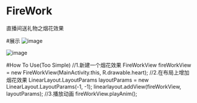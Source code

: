 # FireWork
直播间送礼物之烟花效果

#展示
![image](https://github.com/jingtianxiaozhi/FireWork/blob/master/gif/rose.gif?raw=true)

![image](https://github.com/jingtianxiaozhi/FireWork/blob/master/gif/heart.gif?raw=true)

#How To Use(Too Simple)
        //1.新建一个烟花效果
        FireWorkView fireWorkView = new FireWorkView(MainActivity.this, R.drawable.heart);
        //2.在布局上增加烟花效果
        LinearLayout.LayoutParams layoutParams = new LinearLayout.LayoutParams(-1, -1);
        linearlayout.addView(fireWorkView, layoutParams);
        //3.播放动画
        fireWorkView.playAnim();
